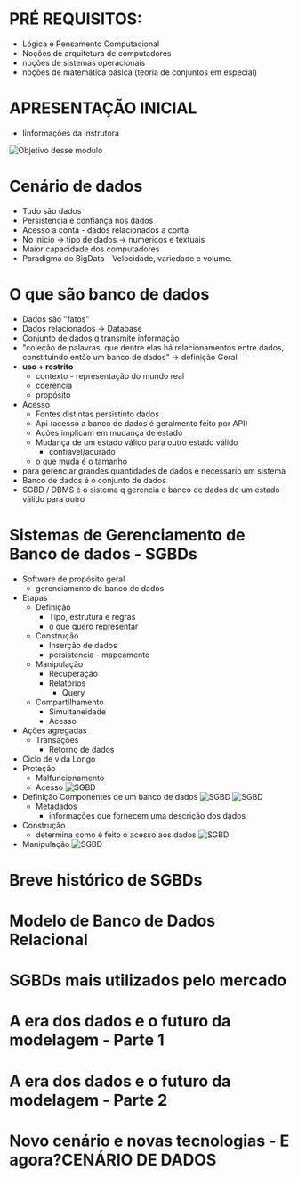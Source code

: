 # PRÉ REQUISITOS:

 - Lógica e Pensamento Computacional
 - Noções de arquitetura de computadores
 - noções de sistemas operacionais
 - noções de matemática básica (teoria de conjuntos em especial)

# APRESENTAÇÃO INICIAL

 - Iinformações da instrutora

![Objetivo desse modulo](../img/apre_01.jpg)

# Cenário de dados

 - Tudo são dados
 - Persistencia e confiança nos dados
 - Acesso a conta - dados relacionados a conta
 - No inicio -> tipo de dados -> numericos e textuais
 - Maior capacidade dos computadores
 - Paradigma do BigData - Velocidade, variedade e volume.

# O que são banco de dados

 - Dados são "fatos"
 - Dados relacionados -> Database
 - Conjunto de dados q transmite informação
 - "coleção de palavras, que dentre elas há relacionamentos entre dados, constituindo então um banco de dados" -> definição Geral
 - **uso + restrito**
   - contexto - representação do mundo real
   - coerência
   - propósito
 - Acesso
   - Fontes distintas persistinto dados
   - Api (acesso a banco de dados é geralmente feito por API)
   - Ações implicam em mudança de estado
   - Mudança de um estado válido para outro estado válido
     - confiável/acurado
   - o que muda é o tamanho
 - para gerenciar grandes quantidades de dados é necessario um sistema
 - Banco de dados é o conjunto de dados
 - SGBD / DBMS é o sistema q gerencia o banco de dados de um estado válido para outro

# Sistemas de Gerenciamento de Banco de dados - SGBDs

 - Software de propósito geral
   - gerenciamento de banco de dados
 - Etapas
   - Definição
     - Tipo, estrutura e regras
     - o que quero representar
   - Construção
     - Inserção de dados
     - persistencia - mapeamento
   - Manipulação
     - Recuperação
     - Relatórios
       - Query
   - Compartilhamento
     - Simultaneidade
     - Acesso
 - Ações agregadas
   - Transações
     - Retorno de dados
 - Ciclo de vida Longo
 - Proteção
   - Malfuncionamento
   - Acesso
![SGBD](../img/sgbd-01.jpg)
 - Definição
Componentes de um banco de dados
![SGBD](../img/sgbd-02.jpg)
![SGBD](../img/sgbd-02-1.jpg)
   - Metadados
     - informações que fornecem uma descrição dos dados
 - Construção
   - determina como é feito o acesso aos dados
![SGBD](../img/sgbd-03.jpg)
 - Manipulação
![SGBD](../img/sgbd-04.jpg)

# Breve histórico de SGBDs
# Modelo de Banco de Dados Relacional
# SGBDs mais utilizados pelo mercado
# A era dos dados e o futuro da modelagem - Parte 1
# A era dos dados e o futuro da modelagem - Parte 2
# Novo cenário e novas tecnologias - E agora?CENÁRIO DE DADOS


